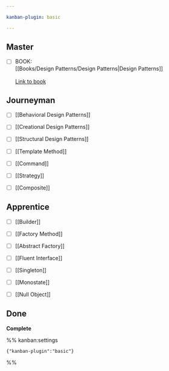 ```yaml
---

kanban-plugin: basic

---
```


## Master

- [ ] BOOK:<br>[[Books/Design Patterns/Design Patterns|Design Patterns]]<br><br>[Link to book](https://www.amazon.com/Design-Patterns-Elements-Reusable-Object-Oriented/dp/0201633612)


## Journeyman

- [ ] [[Behavioral Design Patterns]]
- [ ] [[Creational Design Patterns]]
- [ ] [[Structural Design Patterns]]
- [ ] [[Template Method]]
- [ ] [[Command]]
- [ ] [[Strategy]]
- [ ] [[Composite]]


## Apprentice

- [ ] [[Builder]]
- [ ] [[Factory Method]]
- [ ] [[Abstract Factory]]
- [ ] [[Fluent Interface]]
- [ ] [[Singleton]]
- [ ] [[Monostate]]
- [ ] [[Null Object]]


## Done

**Complete**




%% kanban:settings
```
{"kanban-plugin":"basic"}
```
%%